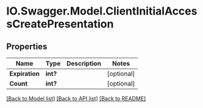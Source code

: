 # IO.Swagger.Model.ClientInitialAccessCreatePresentation
## Properties

Name | Type | Description | Notes
------------ | ------------- | ------------- | -------------
**Expiration** | **int?** |  | [optional] 
**Count** | **int?** |  | [optional] 

[[Back to Model list]](../README.md#documentation-for-models) [[Back to API list]](../README.md#documentation-for-api-endpoints) [[Back to README]](../README.md)

